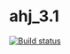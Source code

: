 # ahj_3.1

[![Build status](https://ci.appveyor.com/api/projects/status/9y8pcrxwxt5elbp6/branch/main?svg=true)](https://ci.appveyor.com/project/MikiSveta/ahj-3-1/branch/main)

